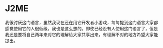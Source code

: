 # J2ME
我很讨厌这门语言，虽然我现在还在用它开发者小游戏，每每提到这门语言大家都感觉使用它的人很低级，我也是这么想的。即使已经没有人使用这门语言了，但是我还是要将自己两年来对它的理解给大家共享出来，有理解不对的地方希望大家能提出。

